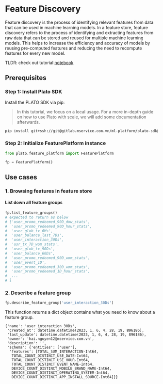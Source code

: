 # Feature Discovery

Feature discovery is the process of identifying relevant features from data that can be used in machine learning models. In a feature store, feature discovery refers to the process of identifying and extracting features from raw data that can be stored and reused for multiple machine learning models. This helps to increase the efficiency and accuracy of models by reusing pre-computed features and reducing the need to recompute features for every new model.


TLDR: check out tutorial [notebook](https://glab.mservice.io/ml-platform/plato-sdk/-/blob/master/docs/tutorials/tut-1-feature-discovery.ipynb)

## Prerequisites

### Step 1: Install Plato SDK

Install the PLATO SDK via pip:

> In this tutorial, we focus on a local usage. For a more in-depth guide on how to use Plato with scale, we will add some documentation afterwards.

```bash
pip install git+ssh://git@gitlab.mservice.com.vn/ml-platform/plato-sdk@v0.2.0
```


### Step 2: Initialize FeaturePlatform instance

```python
from plato.feature_platform import FeaturePlatform

fp = FeaturePlatform()
```

## Use cases
### 1. Browsing features in feature store

#### List down all feature groups

``` python
fp.list_feature_groups()
# expected to return as below
# ['user_promo_redeemed_90D_dow_stats',
#  'user_promo_redeemed_90D_hour_stats',
#  'user_glob_tx_6Ms',
#  'user_balance_last_7Ds',
#  'user_interaction_30Ds',
#  'usr_tx_7D_wom_stats',
#  'user_glob_tx_90Ds',
#  'user_balance_60Ds',
#  'user_promo_redeemed_90D_wom_stats',
#  'user_event_1D',
#  'user_promo_redeemed_30D_wom_stats',
#  'user_promo_redeemed_1D_hour_stats',
#  ...
# ]
```

### 2. Describe a feature group
``` python
fp.describe_feature_group('user_interaction_30Ds')
```

This function returns a dict object contains what you need to know about a feature group.
```
{'name': 'user_interaction_30Ds',
 'created_at': datetime.datetime(2023, 1, 6, 4, 28, 19, 896186),
 'last_update': datetime.datetime(2023, 1, 6, 4, 28, 19, 896186),
 'owner': 'hai.nguyen12@mservice.com.vn',
 'description': '',
 'schema': {'entities': ['user'],
  'features': [TOTAL_SUM_INTERACTION-Int64,
   TOTAL_COUNT_DISTINCT_USE_DATE-Int64,
   TOTAL_COUNT_DISTINCT_USE_HOUR-Int64,
   TOTAL_COUNT_DISTINCT_EVENT_NAME-Int64,
   DEVICE_COUNT_DISTINCT_MOBILE_BRAND_NAME-Int64,
   DEVICE_COUNT_DISTINCT_OPERATING_SYSTEM-Int64,
   DEVICE_COUNT_DISTINCT_APP_INSTALL_SOURCE-Int64]}}
```
